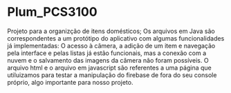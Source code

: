 # Plum_PCS3100
Projeto para a organizção de itens domésticos;
Os arquivos em Java são correspondentes a um protótipo do aplicativo com algumas funcionalidades já implementadas:
  O acesso à câmera, a adição de um item e navegação pela interface e pelas listas já estão funcionais, mas a conexão com a nuvem e o salvamento das imagens da câmera não foram possíveis.
O arquivo html e o arquivo em javascript são referentes a uma página que utiluizamos para testar a manipulação do firebase de fora do seu console próprio, algo importante para nosso projeto.
